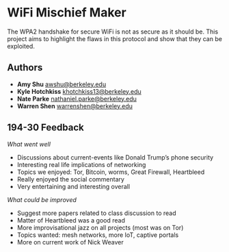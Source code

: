 # WiFi Mischief Maker
  
The WPA2 handshake for secure WiFi is not as secure as it should be. This project aims to highlight the flaws in this protocol and show that they can be exploited.
  
## Authors

* **Amy Shu** [awshu@berkeley.edu](awshu@berkeley.edu)
* **Kyle Hotchkiss** [khotchkiss13@berkeley.edu](khotchkiss13@berkeley.edu)
* **Nate Parke** [nathaniel.parke@berkeley.edu](nathaniel.parke@berkeley.edu)
* **Warren Shen** [warrenshen@berkeley.edu](warrenshen@berkeley.edu)

## 194-30 Feedback

*What went well*
* Discussions about current-events like Donald Trump’s phone security
* Interesting real life implications of networking
* Topics we enjoyed: Tor, Bitcoin, worms, Great Firewall, Heartbleed
* Really enjoyed the social commentary
* Very entertaining and interesting overall

*What could be improved*
* Suggest more papers related to class discussion to read
* Matter of Heartbleed was a good read
* More improvisational jazz on all projects (most was on Tor)
* Topics wanted: mesh networks, more IoT, captive portals
* More on current work of Nick Weaver
